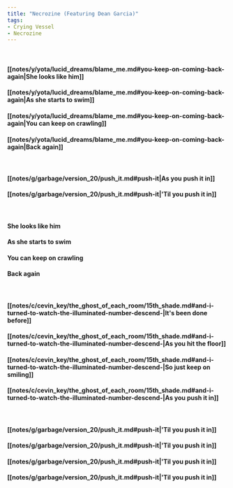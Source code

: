 ```yaml
---
title: "Necrozine (Featuring Dean Garcia)"
tags:
- Crying Vessel
- Necrozine
---
```

&nbsp;
#### [[notes/y/yota/lucid_dreams/blame_me.md#you-keep-on-coming-back-again|She looks like him]]
#### [[notes/y/yota/lucid_dreams/blame_me.md#you-keep-on-coming-back-again|As she starts to swim]]
#### [[notes/y/yota/lucid_dreams/blame_me.md#you-keep-on-coming-back-again|You can keep on crawling]]
#### [[notes/y/yota/lucid_dreams/blame_me.md#you-keep-on-coming-back-again|Back again]]
&nbsp;
#### [[notes/g/garbage/version_20/push_it.md#push-it|As you push it in]]
#### [[notes/g/garbage/version_20/push_it.md#push-it|'Til you push it in]]
&nbsp;
#### She looks like him
#### As she starts to swim
#### You can keep on crawling
#### Back again
&nbsp;
#### [[notes/c/cevin_key/the_ghost_of_each_room/15th_shade.md#and-i-turned-to-watch-the-illuminated-number-descend-|It's been done before]]
#### [[notes/c/cevin_key/the_ghost_of_each_room/15th_shade.md#and-i-turned-to-watch-the-illuminated-number-descend-|As you hit the floor]]
#### [[notes/c/cevin_key/the_ghost_of_each_room/15th_shade.md#and-i-turned-to-watch-the-illuminated-number-descend-|So just keep on smiling]]
#### [[notes/c/cevin_key/the_ghost_of_each_room/15th_shade.md#and-i-turned-to-watch-the-illuminated-number-descend-|As you push it in]]
&nbsp;
#### [[notes/g/garbage/version_20/push_it.md#push-it|'Til you push it in]]
#### [[notes/g/garbage/version_20/push_it.md#push-it|'Til you push it in]]
#### [[notes/g/garbage/version_20/push_it.md#push-it|'Til you push it in]]
#### [[notes/g/garbage/version_20/push_it.md#push-it|'Til you push it in]]
